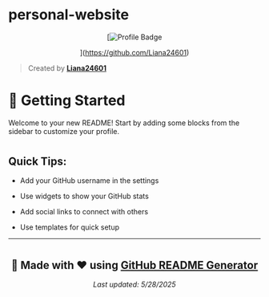 # personal-website

<div align="center">

[![Profile Badge](https://img.shields.io/badge/Profile-Liana24601-blue?style=for-the-badge&logo=github)

](https://github.com/Liana24601)

</div>

> Created by **[Liana24601](https://github.com/Liana24601)**

#

# 🚀 Getting Started

Welcome to your new README! Start by adding some blocks from the sidebar to customize your profile.

#

## Quick Tips:

- Add your GitHub username in the settings

- Use widgets to show your GitHub stats

- Add social links to connect with others

- Use templates for quick setup

---

<div align="center">

#

## 💝 Made with ❤️ using [GitHub README Generator](https://github.com/username/readme-generator)

*Last updated: 5/28/2025*

</div>
